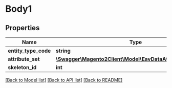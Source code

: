 # Body1

## Properties
Name | Type | Description | Notes
------------ | ------------- | ------------- | -------------
**entity_type_code** | **string** |  | 
**attribute_set** | [**\Swagger\Magento2Client\Model\EavDataAttributeSetInterface**](EavDataAttributeSetInterface.md) |  | 
**skeleton_id** | **int** |  | 

[[Back to Model list]](../README.md#documentation-for-models) [[Back to API list]](../README.md#documentation-for-api-endpoints) [[Back to README]](../README.md)


